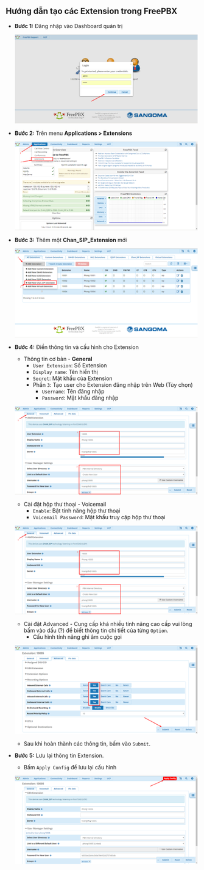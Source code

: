 ## Hướng dẫn tạo các Extension trong FreePBX

- **Bước 1:** Đăng nhập vào Dashboard quản trị

	![image-hoangdh](/images/admin-2.png)
	
- **Bước 2:** Trên menu **Applications > Extensions**

	![image-hoangdh](/images/ext-1.png)

- **Bước 3:** Thêm một **Chan_SIP_Extension** mới

	![image-hoangdh](/images/ext-2.png)

- **Bước 4:** Điền thông tin và cấu hình cho Extension
	
	- Thông tin cơ bản - **General**
		- `User Extension`: Số Extension
		- `Display name`: Tên hiển thị
		- `Secret`: Mật khẩu của Extension
		- Phần `3`: Tạo user cho Extension đăng nhập trên Web (Tùy chọn)
			- `Username`: Tên đăng nhập
			- `Password`: Mật khẩu đăng nhập
			
	![image-hoangdh](/images/ext-3-general.png)
	
	- Cài đặt hộp thư thoại - Voicemail
		- `Enable`: Bật tính năng hộp thư thoại
		- `Voicemail Password`: Mật khẩu truy cập hộp thư thoại
		
	![image-hoangdh](/images/ext-3-general.png)
	
	- Cài đặt Advanced - Cung cấp khá nhiều tính năng cao cấp vui lòng bấm vào dấu (?) để biết thông tin chi tiết của từng `Option`.
		- Cấu hình tính năng ghi âm cuộc gọi
		
	![image-hoangdh](/images/ext-3-advanced.png)
	
	- Sau khi hoàn thành các thông tin, bấm vào `Submit`.
	
- **Bước 5:** Lưu lại thông tin Extension.

	- Bấm `Apply Config` để lưu lại cấu hình
	
	![image-hoangdh](/images/ext-4.png)